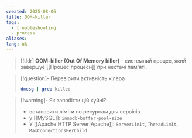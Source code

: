```yaml
---
created: 2025-08-06
title: OOM-killer
tags:
  - troubleshooting
  - process
aliases: 
lang: uk
---
```

> [!tldr]
> **OOM-killer (Out Of Memory killer)** - системний процес, який завершує [[Процес|процеси]] при нестачі пам'яті.

> [!question]- Перевірити активність кілера
> ```bash
> dmesg | grep killed
>```

> [!warning]- Як запобігти цій хуйні?
> - встановити ліміти по ресурсам для сервісів
> - у [[MySQL]]: `innodb-buffer-pool-size`
> - У [[Apache HTTP Server|Apache]]: `ServerLimit`, `ThreadLimit`, `MaxConnectionsPerChild`